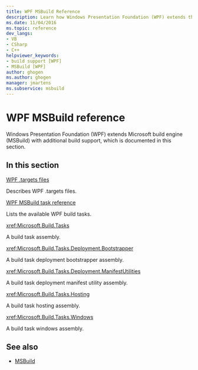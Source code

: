 ```yaml
---
title: WPF MSBuild Reference
description: Learn how Windows Presentation Foundation (WPF) extends the MSBuild build engine with additional build support.
ms.date: 11/04/2016
ms.topic: reference
dev_langs:
- VB
- CSharp
- C++
helpviewer_keywords:
- build support [WPF]
- MSBuild [WPF]
author: ghogen
ms.author: ghogen
manager: jmartens
ms.subservice: msbuild
---
```

# WPF MSBuild reference

Windows Presentation Foundation (WPF) extends Microsoft build engine (MSBuild) with additional build support, which is documented in this section.

## In this section

[WPF .targets files](../msbuild/wpf-dot-targets-files.md)

Describes WPF .targets files.

[WPF MSBuild task reference](../msbuild/wpf-msbuild-task-reference.md)

Lists the available WPF build tasks.

<xref:Microsoft.Build.Tasks>

A build task assembly.

<xref:Microsoft.Build.Tasks.Deployment.Bootstrapper>

A build task deployment bootstrapper assembly.

<xref:Microsoft.Build.Tasks.Deployment.ManifestUtilities>

A build task deployment manifest utility assembly.

<xref:Microsoft.Build.Tasks.Hosting>

A build task hosting assembly.

<xref:Microsoft.Build.Tasks.Windows>

A build task windows assembly.

## See also

- [MSBuild](../msbuild/msbuild.md)
